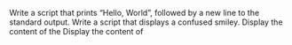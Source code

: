 Write a script that prints “Hello, World”, followed by a new line to the standard output.
Write a script that displays a confused smiley.
Display the content of the
Display the content of
